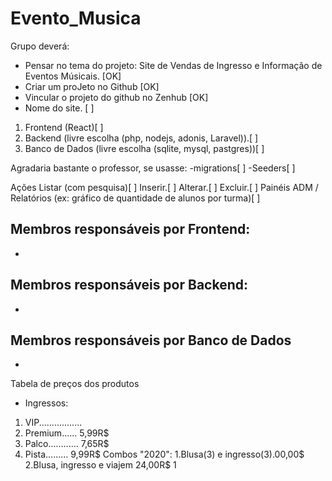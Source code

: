 # Evento_Musica
Grupo deverá: 

- Pensar no tema do projeto: Site de Vendas de Ingresso e Informação de Eventos Músicais.
 [OK] 
- Criar um proJeto no Github
 [OK] 
- Vincular o projeto do github no Zenhub
 [OK] 
- Nome do site. 
 [  ] 

1) Frontend (React)[  ]
2) Backend (livre escolha (php, nodejs, adonis, Laravel)).[  ]
3) Banco de Dados (livre escolha (sqlite, mysql, pastgres))[  ]

Agradaria bastante o professor, se usasse: 
    -migrations[  ]
    -Seeders[  ]

Ações
    Listar (com pesquisa)[  ]
    Inserir.[  ]
    Alterar.[  ]
    Excluir.[  ]
    Painéis ADM / Relatórios (ex: gráfico de quantidade de alunos por turma)[  ]



Membros responsáveis por 
Frontend:
-
-
Membros responsáveis por
Backend:
-
-
Membros responsáveis por
Banco de Dados
-
-

Tabela de preços dos produtos
 - Ingressos:
1) VIP.................  
2) Premium...... 5,99R$
4) Palco............ 7,65R$
5) Pista......... 9,99R$
Combos "2020":
1.Blusa(3) e ingresso(3).00,00$
2.Blusa, ingresso e viajem 24,00R$
1
